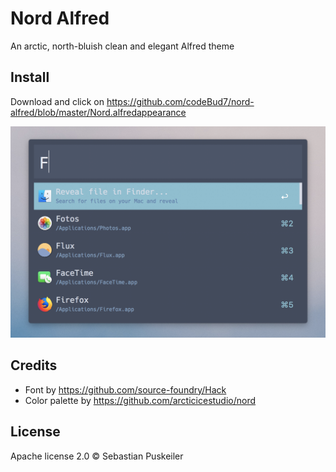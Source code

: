 # Nord Alfred
An arctic, north-bluish clean and elegant Alfred theme

Install
----------------
Download and click on https://github.com/codeBud7/nord-alfred/blob/master/Nord.alfredappearance

<img src="https://github.com/codeBud7/nord-alfred/blob/master/sample.png">

Credits
----------------
- Font by https://github.com/source-foundry/Hack
- Color palette by https://github.com/arcticicestudio/nord

License
----------------
Apache license 2.0 © Sebastian Puskeiler
